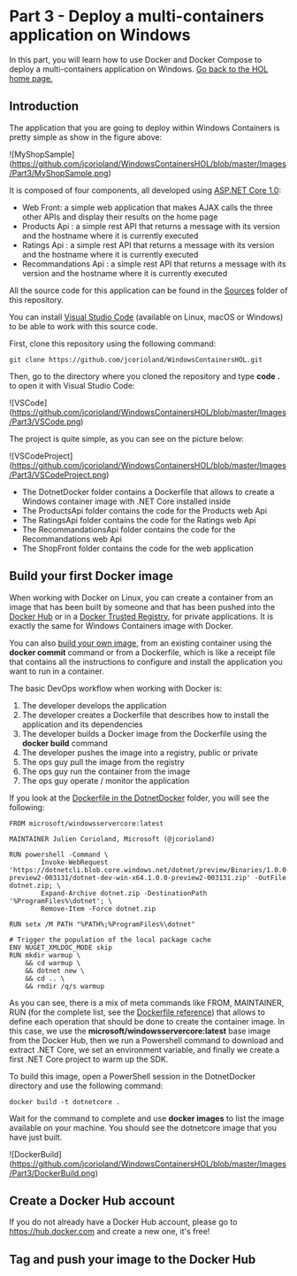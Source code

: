 # Part 3 - Deploy a multi-containers application on Windows

In this part, you will learn how to use Docker and Docker Compose to deploy a multi-containers application on Windows.
[Go back to the HOL home page.](https://github.com/jcorioland/WindowsContainersHOL)

## Introduction

The application that you are going to deploy within Windows Containers is pretty simple as show in the figure above:

![MyShopSample]
(https://github.com/jcorioland/WindowsContainersHOL/blob/master/Images/Part3/MyShopSample.png)

It is composed of four components, all developed using [ASP.NET Core 1.0](https://github.com/aspnet):

- Web Front: a simple web application that makes AJAX calls the three other APIs and display their results on the home page
- Products Api : a simple rest API that returns a message with its version and the hostname where it is currently executed
- Ratings Api : a simple rest API that returns a message with its version and the hostname where it is currently executed
- Recommandations Api : a simple rest API that returns a message with its version and the hostname where it is currently executed

All the source code for this application can be found in the [Sources](https://github.com/jcorioland/WindowsContainersHOL/tree/master/Sources) folder of this repository.

You can install [Visual Studio Code](https://code.visualstudio.com) (available on Linux, macOS or Windows) to be able to work with this source code.

First, clone this repository using the following command:

```
git clone https://github.com/jcorioland/WindowsContainersHOL.git
```

Then, go to the directory where you cloned the repository and type **code .** to open it with Visual Studio Code:

![VSCode]
(https://github.com/jcorioland/WindowsContainersHOL/blob/master/Images/Part3/VSCode.png)

The project is quite simple, as you can see on the picture below:

![VSCodeProject]
(https://github.com/jcorioland/WindowsContainersHOL/blob/master/Images/Part3/VSCodeProject.png)

- The DotnetDocker folder contains a Dockerfile that allows to create a Windows container image with .NET Core installed inside
- The ProductsApi folder contains the code for the Products web Api
- The RatingsApi folder contains the code for the Ratings web Api
- The RecommandationsApi folder contains the code for the Recommandations web Api
- The ShopFront folder contains the code for the web application

## Build your first Docker image

When working with Docker on Linux, you can create a container from an image that has been built by someone and that has been pushed into the [Docker Hub](hub.docker.com/) or in a [Docker Trusted Registry](https://docs.docker.com/docker-trusted-registry/), for private applications. It is exactly the same for Windows Containers image with Docker.

You can also [build your own image](https://docs.docker.com/engine/tutorials/dockerimages/), from an existing container using the **docker commit** command or from a Dockerfile, which is like a receipt file that contains all the instructions to configure and install the application you want to run in a container.

The basic DevOps workflow when working with Docker is:

1. The developer develops the application
2. The developer creates a Dockerfile that describes how to install the application and its dependencies
3. The developer builds a Docker image from the Dockerfile using the **docker build** command
4. The developer pushes the image into a registry, public or private
5. The ops guy pull the image from the registry
6. The ops guy run the container from the image
7. The ops guy operate / monitor the application

If you look at the [Dockerfile in the DotnetDocker](https://github.com/jcorioland/WindowsContainersHOL/blob/master/DotnetDocker/Dockerfile) folder, you will see the following:

```
FROM microsoft/windowsservercore:latest

MAINTAINER Julien Corioland, Microsoft (@jcorioland)

RUN powershell -Command \
        Invoke-WebRequest 'https://dotnetcli.blob.core.windows.net/dotnet/preview/Binaries/1.0.0-preview2-003131/dotnet-dev-win-x64.1.0.0-preview2-003131.zip' -OutFile dotnet.zip; \
        Expand-Archive dotnet.zip -DestinationPath '%ProgramFiles%\dotnet'; \
        Remove-Item -Force dotnet.zip

RUN setx /M PATH "%PATH%;%ProgramFiles%\dotnet"

# Trigger the population of the local package cache
ENV NUGET_XMLDOC_MODE skip
RUN mkdir warmup \
    && cd warmup \
    && dotnet new \
    && cd .. \
    && rmdir /q/s warmup
```

As you can see, there is a mix of meta commands like FROM, MAINTAINER, RUN (for the complete list, see the [Dockerfile reference](https://docs.docker.com/engine/reference/builder/)) that allows to define each operation that should be done to create the container image.
In this case, we use the **microsoft/windowsservercore:latest** base image from the Docker Hub, then we run a Powershell command to download and extract .NET Core, we set an environment variable, and finally we create a first .NET Core project to warm up the SDK.

To build this image, open a PowerShell session in the DotnetDocker directory and use the following command:

```
docker build -t dotnetcore .
```

Wait for the command to complete and use **docker images** to list the image available on your machine. You should see the dotnetcore image that you have just built.

![DockerBuild]
(https://github.com/jcorioland/WindowsContainersHOL/blob/master/Images/Part3/DockerBuild.png)

## Create a Docker Hub account

If you do not already have a Docker Hub account, please go to https://hub.docker.com and create a new one, it's free!

## Tag and push your image to the Docker Hub